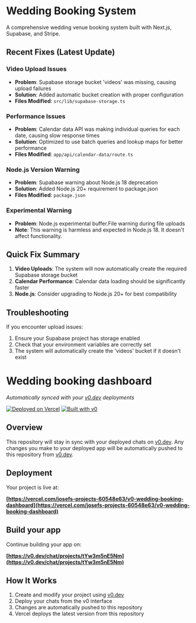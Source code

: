 # Wedding Booking System

A comprehensive wedding venue booking system built with Next.js, Supabase, and Stripe.

## Recent Fixes (Latest Update)

### Video Upload Issues
- **Problem**: Supabase storage bucket 'videos' was missing, causing upload failures
- **Solution**: Added automatic bucket creation with proper configuration
- **Files Modified**: `src/lib/supabase-storage.ts`

### Performance Issues
- **Problem**: Calendar data API was making individual queries for each date, causing slow response times
- **Solution**: Optimized to use batch queries and lookup maps for better performance
- **Files Modified**: `app/api/calendar-data/route.ts`

### Node.js Version Warning
- **Problem**: Supabase warning about Node.js 18 deprecation
- **Solution**: Added Node.js 20+ requirement to package.json
- **Files Modified**: `package.json`

### Experimental Warning
- **Problem**: Node.js experimental buffer.File warning during file uploads
- **Note**: This warning is harmless and expected in Node.js 18. It doesn't affect functionality.

## Quick Fix Summary

1. **Video Uploads**: The system will now automatically create the required Supabase storage bucket
2. **Calendar Performance**: Calendar data loading should be significantly faster
3. **Node.js**: Consider upgrading to Node.js 20+ for best compatibility

## Troubleshooting

If you encounter upload issues:
1. Ensure your Supabase project has storage enabled
2. Check that your environment variables are correctly set
3. The system will automatically create the 'videos' bucket if it doesn't exist

# Wedding booking dashboard

*Automatically synced with your [v0.dev](https://v0.dev) deployments*

[![Deployed on Vercel](https://img.shields.io/badge/Deployed%20on-Vercel-black?style=for-the-badge&logo=vercel)](https://vercel.com/josefs-projects-60548e63/v0-wedding-booking-dashboard)
[![Built with v0](https://img.shields.io/badge/Built%20with-v0.dev-black?style=for-the-badge)](https://v0.dev/chat/projects/tYw3m5nE5Nm)

## Overview

This repository will stay in sync with your deployed chats on [v0.dev](https://v0.dev).
Any changes you make to your deployed app will be automatically pushed to this repository from [v0.dev](https://v0.dev).

## Deployment

Your project is live at:

**[https://vercel.com/josefs-projects-60548e63/v0-wedding-booking-dashboard](https://vercel.com/josefs-projects-60548e63/v0-wedding-booking-dashboard)**

## Build your app

Continue building your app on:

**[https://v0.dev/chat/projects/tYw3m5nE5Nm](https://v0.dev/chat/projects/tYw3m5nE5Nm)**

## How It Works

1. Create and modify your project using [v0.dev](https://v0.dev)
2. Deploy your chats from the v0 interface
3. Changes are automatically pushed to this repository
4. Vercel deploys the latest version from this repository